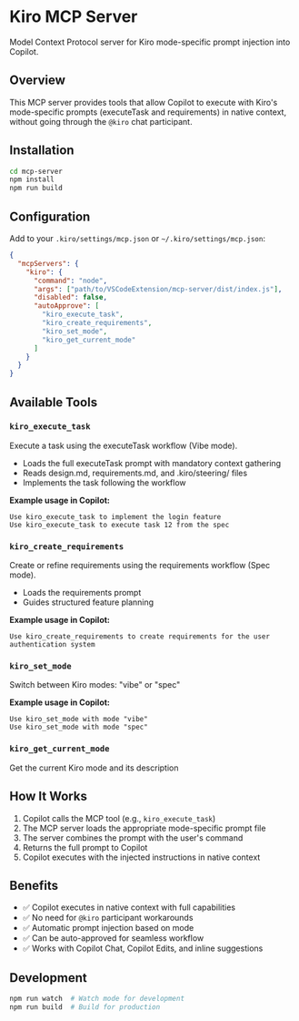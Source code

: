 # Kiro MCP Server

Model Context Protocol server for Kiro mode-specific prompt injection into Copilot.

## Overview

This MCP server provides tools that allow Copilot to execute with Kiro's mode-specific prompts (executeTask and requirements) in native context, without going through the `@kiro` chat participant.

## Installation

```bash
cd mcp-server
npm install
npm run build
```

## Configuration

Add to your `.kiro/settings/mcp.json` or `~/.kiro/settings/mcp.json`:

```json
{
  "mcpServers": {
    "kiro": {
      "command": "node",
      "args": ["path/to/VSCodeExtension/mcp-server/dist/index.js"],
      "disabled": false,
      "autoApprove": [
        "kiro_execute_task",
        "kiro_create_requirements",
        "kiro_set_mode",
        "kiro_get_current_mode"
      ]
    }
  }
}
```

## Available Tools

### `kiro_execute_task`
Execute a task using the executeTask workflow (Vibe mode).
- Loads the full executeTask prompt with mandatory context gathering
- Reads design.md, requirements.md, and .kiro/steering/ files
- Implements the task following the workflow

**Example usage in Copilot:**
```
Use kiro_execute_task to implement the login feature
Use kiro_execute_task to execute task 12 from the spec
```

### `kiro_create_requirements`
Create or refine requirements using the requirements workflow (Spec mode).
- Loads the requirements prompt
- Guides structured feature planning

**Example usage in Copilot:**
```
Use kiro_create_requirements to create requirements for the user authentication system
```

### `kiro_set_mode`
Switch between Kiro modes: "vibe" or "spec"

**Example usage in Copilot:**
```
Use kiro_set_mode with mode "vibe"
Use kiro_set_mode with mode "spec"
```

### `kiro_get_current_mode`
Get the current Kiro mode and its description

## How It Works

1. Copilot calls the MCP tool (e.g., `kiro_execute_task`)
2. The MCP server loads the appropriate mode-specific prompt file
3. The server combines the prompt with the user's command
4. Returns the full prompt to Copilot
5. Copilot executes with the injected instructions in native context

## Benefits

- ✅ Copilot executes in native context with full capabilities
- ✅ No need for `@kiro` participant workarounds
- ✅ Automatic prompt injection based on mode
- ✅ Can be auto-approved for seamless workflow
- ✅ Works with Copilot Chat, Copilot Edits, and inline suggestions

## Development

```bash
npm run watch  # Watch mode for development
npm run build  # Build for production
```
